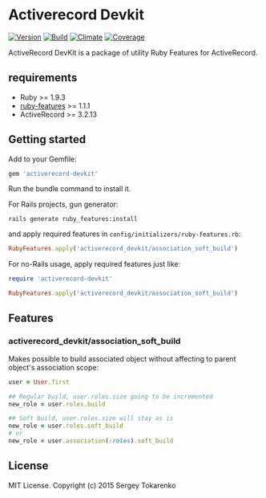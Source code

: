 Activerecord Devkit
===================
[![Version](https://badge.fury.io/rb/activerecord-devkit.svg)](http://badge.fury.io/rb/activerecord-devkit)
[![Build](https://travis-ci.org/stokarenko/activerecord-devkit.svg?branch=master)](https://travis-ci.org/stokarenko/activerecord-devkit)
[![Climate](https://codeclimate.com/github/stokarenko/activerecord-devkit/badges/gpa.svg)](https://codeclimate.com/github/stokarenko/activerecord-devkit)
[![Coverage](https://codeclimate.com/github/stokarenko/activerecord-devkit/badges/coverage.svg)](https://codeclimate.com/github/stokarenko/activerecord-devkit/coverage)

ActiveRecord DevKit is a package of utility Ruby Features for ActiveRecord.

## requirements
* Ruby >= 1.9.3
* [ruby-features](https://github.com/stokarenko/ruby-features) >= 1.1.1
* ActiveRecord >= 3.2.13

## Getting started
Add to your Gemfile:

```ruby
gem 'activerecord-devkit'
```

Run the bundle command to install it.

For Rails projects, gun generator:
```console
rails generate ruby_features:install
```

and apply required features in `config/initializers/ruby-features.rb`:
```ruby
RubyFeatures.apply('activerecord_devkit/association_soft_build')
```

For no-Rails usage, apply required features just like:
```ruby
require 'activerecord-devkit'

RubyFeatures.apply('activerecord_devkit/association_soft_build')
```

## Features
### activerecord_devkit/association_soft_build
Makes possible to build associated object without affecting to parent object's association scope:
```ruby
user = User.first

## Regular build, user.roles.size going to be incremented
new_role = user.roles.build

## Soft build, user.roles.size will stay as is
new_role = user.roles.soft_build
# or
new_role = user.association(:roles).soft_build
```

## License
MIT License. Copyright (c) 2015 Sergey Tokarenko
